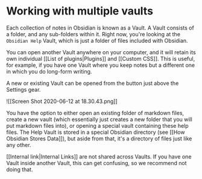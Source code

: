 # Working with multiple vaults

Each collection of notes in Obsidian is known as a Vault. A Vault consists of a folder, and any sub-folders within it. Right now, you're looking at the `Obsidian Help` Vault, which is just a folder of files included with Obsidian. 

You can open another Vault anywhere on your computer, and it will retain its own individual [[List of plugins|Plugins]] and [[Custom CSS]]. This is useful, for example, if you have one Vault where you keep notes but a different one in which you do long-form writing. 

A new or existing Vault can be opened from the button just above the Settings gear. 

![[Screen Shot 2020-06-12 at 18.30.43.png]]

You have the option to either open an existing folder of markdown files, create a new vault (which essentially just creates a new folder that you will put markdown files into), or opening a special vault containing these help files. The Help Vault is stored in a special Obsidian directory (see [[How Obsidian Stores Data]]), but aside from that, it's a directory of files just like any other. 

[[Internal link|Internal Links]] are not shared across Vaults. If you have one Vault inside another Vault, this can get confusing, so we recommend not doing that.
